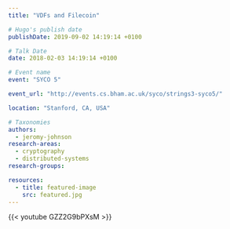 ```yaml
---
title: "VDFs and Filecoin"

# Hugo's publish date
publishDate: 2019-09-02 14:19:14 +0100

# Talk Date
date: 2018-02-03 14:19:14 +0100

# Event name
event: "SYCO 5"

event_url: "http://events.cs.bham.ac.uk/syco/strings3-syco5/"

location: "Stanford, CA, USA"

# Taxonomies
authors:
  - jeromy-johnson
research-areas:
  - cryptography
  - distributed-systems
research-groups:

resources:
  - title: featured-image
    src: featured.jpg
---
```


{{< youtube GZZ2G9bPXsM >}}
